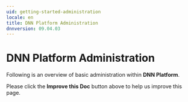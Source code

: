 ```yaml
---
uid: getting-started-administration
locale: en
title: DNN Platform Administration
dnnversion: 09.04.03
---
```


# DNN Platform Administration
Following is an overview of basic administration within **DNN Platform**.

Please click the **Improve this Doc** button above to help us improve this page.